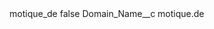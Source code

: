 <?xml version="1.0" encoding="UTF-8"?>
<CustomMetadata xmlns="http://soap.sforce.com/2006/04/metadata" xmlns:xsi="http://www.w3.org/2001/XMLSchema-instance" xmlns:xsd="http://www.w3.org/2001/XMLSchema">
    <label>motique_de</label>
    <protected>false</protected>
    <values>
        <field>Domain_Name__c</field>
        <value xsi:type="xsd:string">motique.de</value>
    </values>
</CustomMetadata>
